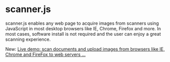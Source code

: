 scanner.js
==========

scanner.js enables any web page to acquire images from scanners using JavaScript in most desktop browsers like IE, Chrome, Firefox and more. In most cases, software install is not required and the user can enjoy a great scanning experience.

New: <a href="http://asprise.com/document-scan-upload-image-browser/javascript-web-scanner.js-demos.html">Live demo: scan documents and upload images from browsers like IE, Chrome and FireFox to web servers ...</a>
